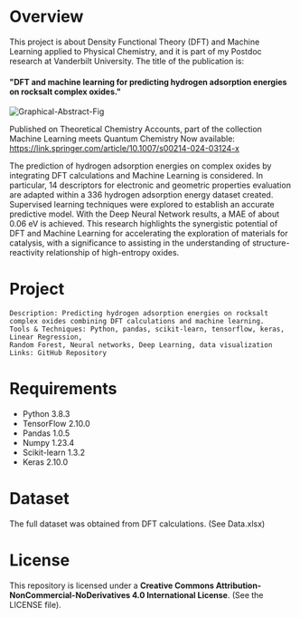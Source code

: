 # Overview

This project is about Density Functional Theory (DFT) and Machine Learning applied to Physical Chemistry, and it is part of my Postdoc research at Vanderbilt University.
The title of the publication is:  
#### "DFT and machine learning for predicting hydrogen adsorption energies on rocksalt complex oxides."

![Graphical-Abstract-Fig](https://github.com/DrAdrianDC/DFT-and-ML/assets/157868503/6a7224a3-3ad0-434d-9aad-82353655cd47)

Published on Theoretical Chemistry Accounts, part of the collection Machine Learning meets Quantum Chemistry
Now available: https://link.springer.com/article/10.1007/s00214-024-03124-x

The prediction of hydrogen adsorption energies on complex oxides by integrating DFT calculations and Machine Learning is considered. 
In particular, 14 descriptors for electronic and geometric properties evaluation are adapted within a 336 hydrogen adsorption energy 
dataset created. Supervised learning techniques were explored to establish an accurate predictive model. With the Deep Neural Network 
results, a MAE of about 0.06 eV is achieved. This research highlights the synergistic potential of DFT and Machine Learning for accelerating 
the exploration of materials for catalysis, with a significance to assisting in the understanding of structure-reactivity relationship of high-entropy oxides.


# Project

    Description: Predicting hydrogen adsorption energies on rocksalt complex oxides combining DFT calculations and machine learning.
    Tools & Techniques: Python, pandas, scikit-learn, tensorflow, keras, Linear Regression, 
    Random Forest, Neural networks, Deep Learning, data visualization
    Links: GitHub Repository

# Requirements

* Python 3.8.3
* TensorFlow 2.10.0
* Pandas 1.0.5
* Numpy 1.23.4
* Scikit-learn 1.3.2
* Keras 2.10.0



# Dataset

The full dataset was obtained from DFT calculations. (See Data.xlsx)



# License
This repository is licensed under a **Creative Commons Attribution-NonCommercial-NoDerivatives 4.0 International License**. (See the LICENSE file).

